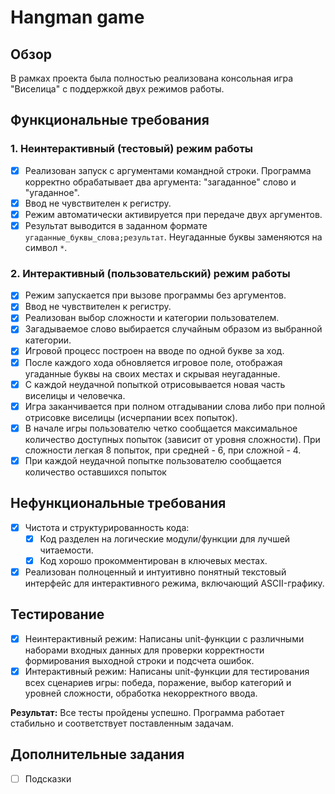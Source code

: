 # Hangman game
## Обзор

В рамках проекта была полностью реализована консольная игра "Виселица" с поддержкой двух режимов работы.

## Функциональные требования

### 1. Неинтерактивный (тестовый) режим работы

- [x] Реализован запуск с аргументами командной строки. Программа корректно обрабатывает два аргумента: "загаданное" слово и "угаданное".
- [x] Ввод не чувствителен к регистру.
- [x] Режим автоматически активируется при передаче двух аргументов.
- [x] Результат выводится в заданном формате `угаданные_буквы_слова;результат`. Неугаданные буквы заменяются на символ `*`.

### 2. Интерактивный (пользовательский) режим работы

- [x] Режим запускается при вызове программы без аргументов.
- [x] Ввод не чувствителен к регистру.
- [x] Реализован выбор сложности и категории пользователем.
- [x] Загадываемое слово выбирается случайным образом из выбранной категории.
- [x] Игровой процесс построен на вводе по одной букве за ход.
- [x] После каждого хода обновляется игровое поле, отображая угаданные буквы на своих местах и скрывая неугаданные.
- [x] С каждой неудачной попыткой отрисовывается новая часть виселицы и человечка.
- [x] Игра заканчивается при полном отгадывании слова либо при полной отрисовке виселицы (исчерпании всех попыток).
- [x] В начале игры пользователю четко сообщается максимальное количество доступных попыток (зависит от уровня сложности). При сложности легкая 8 попыток, при средней - 6, при сложной - 4.
- [x] При каждой неудачной попытке пользователю сообщается количество оставшихся попыток 

## Нефункциональные требования

- [x] Чистота и структурированность кода:
  - [x] Код разделен на логические модули/функции для лучшей читаемости.
  - [x] Код хорошо прокомментирован в ключевых местах.
- [x] Реализован полноценный и интуитивно понятный текстовый интерфейс для интерактивного режима, включающий ASCII-графику.

## Тестирование

- [x] Неинтерактивный режим: Написаны unit-функции с различными наборами входных данных для проверки корректности формирования выходной строки и подсчета ошибок.
- [x] Интерактивный режим: Написаны unit-функции для тестирования всех сценариев игры: победа, поражение, выбор категорий и уровней сложности, обработка некорректного ввода.

**Результат:** Все тесты пройдены успешно. Программа работает стабильно и соответствует поставленным задачам.

## Дополнительные задания

- [ ] Подсказки
